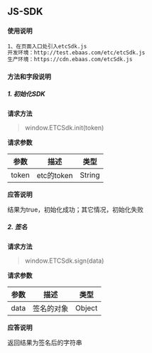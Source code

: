 ## JS-SDK

#### 使用说明
 ```bash
1、在页面入口处引入etcSdk.js
开发环境：http://test.ebaas.com/etc/etcSdk.js
生产环境：https://cdn.ebaas.com/etcSdk.js
 ```

#### 方法和字段说明

##### 1. 初始化SDK

**请求方法**
> window.ETCSdk.init(token)

**请求参数**

|    参数    |  描述   |   类型   |
|:--------:|:-----:|:------:|
| token | etc的token | String |


**应答说明**

结果为true，初始化成功；其它情况，初始化失败


##### 2. 签名

**请求方法**
> window.ETCSdk.sign(data)

**请求参数**

|    参数    |  描述   |   类型   |
|:--------:|:-----:|:------:|
| data | 签名的对象 | Object |


**应答说明**

返回结果为签名后的字符串


